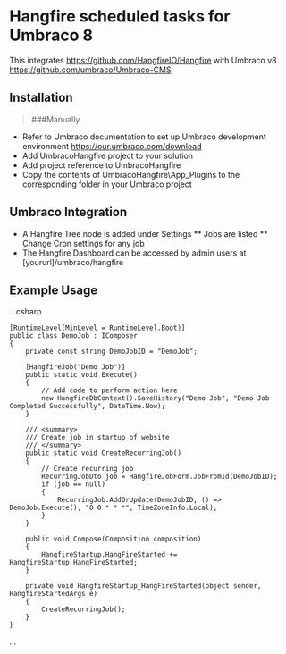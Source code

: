 # Hangfire scheduled tasks for Umbraco 8 #

This integrates https://github.com/HangfireIO/Hangfire with Umbraco v8 https://github.com/umbraco/Umbraco-CMS

## Installation ##
>###Manually
* Refer to Umbraco documentation to set up Umbraco development environment https://our.umbraco.com/download
* Add UmbracoHangfire project to your solution
* Add project reference to UmbracoHangfire
* Copy the contents of UmbracoHangfire\App_Plugins to the corresponding folder in your Umbraco project

## Umbraco Integration ##

* A Hangfire Tree node is added under Settings
** Jobs are listed
** Change Cron settings for any job
* The Hangfire Dashboard can be accessed by admin users at [yoururl]/umbraco/hangfire

## Example Usage ##

...csharp

    [RuntimeLevel(MinLevel = RuntimeLevel.Boot)]
    public class DemoJob : IComposer
    {
        private const string DemoJobID = "DemoJob";

        [HangfireJob("Demo Job")]
        public static void Execute()
        {
            // Add code to perform action here
            new HangfireDbContext().SaveHistory("Demo Job", "Demo Job Completed Successfully", DateTime.Now);            
        }

        /// <summary>
        /// Create job in startup of website
        /// </summary>
        public static void CreateRecurringJob()
        {
            // Create recurring job
            RecurringJobDto job = HangfireJobForm.JobFromId(DemoJobID);
            if (job == null)
            {
                RecurringJob.AddOrUpdate(DemoJobID, () => DemoJob.Execute(), "0 0 * * *", TimeZoneInfo.Local);
            }
        }

        public void Compose(Composition composition)
        {
            HangfireStartup.HangFireStarted += HangfireStartup_HangFireStarted;
        }

        private void HangfireStartup_HangFireStarted(object sender, HangfireStartedArgs e)
        {
            CreateRecurringJob();
        }
    }
...
